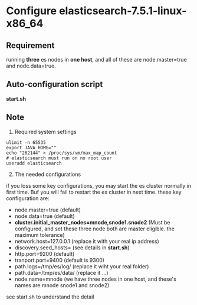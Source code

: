 # Configure elasticsearch-7.5.1-linux-x86_64


## Requirement

running **three** es nodes in **one host**, and all of these are node.master=true and node.data=true.

## Auto-configuration script

**start.sh**

## Note

1. Required system settings
```
ulimit -n 65535
export JAVA_HOME=""
echo "262144" > /proc/sys/vm/max_map_count
# elasticsearch must run on no root user
useradd elasticsearch
```
2. The needed configurations

if you loss some key configurations, you may start the es cluster normally in first time. Buf you will fail to restart the es cluster in
next time.
these key configuration are:
- node.master=true (default)
- node.data=true (default)
- **cluster.initial_master_nodes=mnode,snode1.snode2** (Must be configured, and set these three node both are master eligible. the maximum tolerance)
- network.host=127.0.0.1 (replace it with your real ip address)
- discovery.seed_hosts= (see details in **start.sh**)
- http.port=9200 (default)
- tranport.port=9400 (default is 9300)
- path.logs=/tmp/es/log/ (replace it wiht your real folder)
- path.data=/tmp/es/data/ (replace it ...)
- node.name=mnode (we have three nodes in one host, and these's names are mnode snode1 and snode2)

see start.sh to understand the detail
